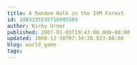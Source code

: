 ```yaml
---
title: A Random Walk in the IVM Forest
id: 3383335535716095589
author: Kirby Urner
published: 2007-01-03T19:43:00.000-08:00
updated: 2008-12-10T07:39:20.923-08:00
blog: world_game
tags: 
---
```


